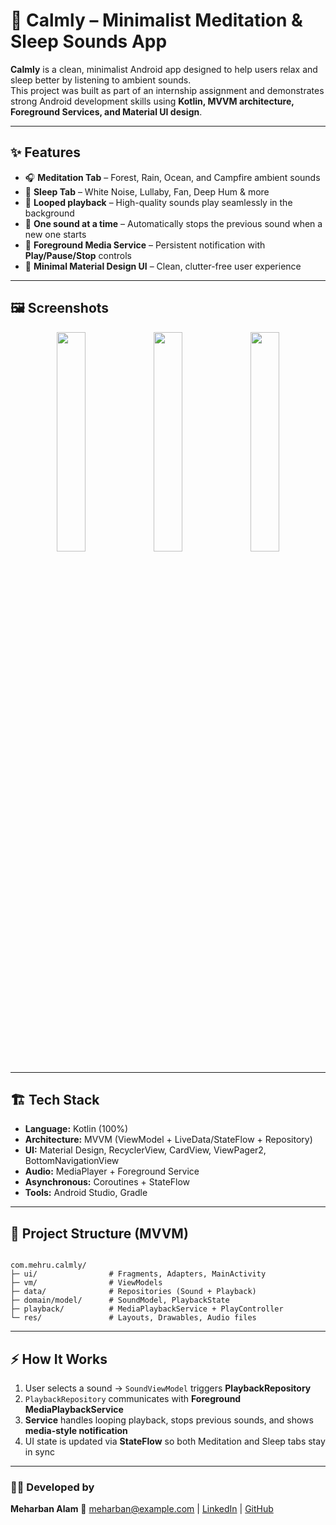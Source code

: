 
# 🌿 Calmly – Minimalist Meditation & Sleep Sounds App  

**Calmly** is a clean, minimalist Android app designed to help users relax and sleep better by listening to ambient sounds.  
This project was built as part of an internship assignment and demonstrates strong Android development skills using **Kotlin, MVVM architecture, Foreground Services, and Material UI design**.

---

## ✨ Features

- 🎧 **Meditation Tab** – Forest, Rain, Ocean, and Campfire ambient sounds  
- 🌙 **Sleep Tab** – White Noise, Lullaby, Fan, Deep Hum & more  
- 🔁 **Looped playback** – High-quality sounds play seamlessly in the background  
- 🛑 **One sound at a time** – Automatically stops the previous sound when a new one starts  
- 🔔 **Foreground Media Service** – Persistent notification with **Play/Pause/Stop** controls  
- 🎨 **Minimal Material Design UI** – Clean, clutter-free user experience  

---

## 🖼️ Screenshots

<p align="center">
  <img src="screenshots/meditation_tab.png" width="30%" />
  <img src="screenshots/sleep_tab.png" width="30%" />
  <img src="screenshots/notification_controls.png" width="30%" />
</p>

---

## 🏗️ Tech Stack

- **Language:** Kotlin (100%)
- **Architecture:** MVVM (ViewModel + LiveData/StateFlow + Repository)
- **UI:** Material Design, RecyclerView, CardView, ViewPager2, BottomNavigationView  
- **Audio:** MediaPlayer + Foreground Service  
- **Asynchronous:** Coroutines + StateFlow  
- **Tools:** Android Studio, Gradle  

---

## 📂 Project Structure (MVVM)

```

com.mehru.calmly/
├─ ui/                # Fragments, Adapters, MainActivity
├─ vm/                # ViewModels
├─ data/              # Repositories (Sound + Playback)
├─ domain/model/      # SoundModel, PlaybackState
├─ playback/          # MediaPlaybackService + PlayController
└─ res/               # Layouts, Drawables, Audio files

````

---

## ⚡ How It Works

1. User selects a sound → `SoundViewModel` triggers **PlaybackRepository**  
2. `PlaybackRepository` communicates with **Foreground MediaPlaybackService**  
3. **Service** handles looping playback, stops previous sounds, and shows **media-style notification**  
4. UI state is updated via **StateFlow** so both Meditation and Sleep tabs stay in sync  


---

### 👨‍💻 Developed by

**Meharban Alam**
📧 [meharban@example.com](mailto:meharban@example.com) | [LinkedIn](#) | [GitHub](#)
